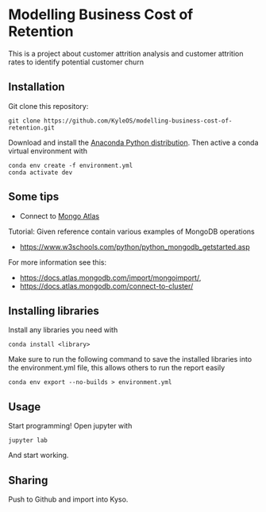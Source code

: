 # Modelling Business Cost of Retention

This is a project about customer attrition analysis and customer attrition rates to identify potential customer churn

## Installation

Git clone this repository:

```
git clone https://github.com/KyleOS/modelling-business-cost-of-retention.git
```

Download and install the [Anaconda Python distribution](https://www.anaconda.com/distribution/).
Then active a conda virtual environment with

```
conda env create -f environment.yml
conda activate dev
```
## Some tips
- Connect to [Mongo Atlas](https://studio3t.com/knowledge-base/articles/connect-to-mongodb-atlas/)

Tutorial: Given reference contain various examples of MongoDB operations
- https://www.w3schools.com/python/python_mongodb_getstarted.asp

For more information see this: 
- https://docs.atlas.mongodb.com/import/mongoimport/,
- https://docs.atlas.mongodb.com/connect-to-cluster/


## Installing libraries

Install any libraries you need with

```
conda install <library>
```

Make sure to run the following command to save the installed libraries into the environment.yml file,
this allows others to run the report easily

```
conda env export --no-builds > environment.yml
```

## Usage

Start programming! Open jupyter with

```
jupyter lab
```

And start working.

## Sharing

Push to Github and import into Kyso.

